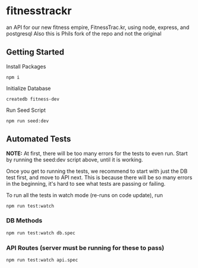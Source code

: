 # fitnesstrackr
an API for our new fitness empire, FitnessTrac.kr, using node, express, and postgresql
Also this is Phils fork of the repo and not the original

## Getting Started
Install Packages

    npm i

Initialize Database

    createdb fitness-dev
    
Run Seed Script
    
    npm run seed:dev

## Automated Tests
**NOTE:**  At first, there will be too many errors for the tests to even run.  Start by running the seed:dev script above, until it is working.

Once you get to running the tests, we recommend to start with just the DB test first, and move to API next.  This is because there will be so many errors in the beginning, it's hard to see what tests are passing or failing.

To run all the tests in watch mode (re-runs on code update), run

    npm run test:watch

### DB Methods


    npm run test:watch db.spec

### API Routes (server must be running for these to pass)

    npm run test:watch api.spec

